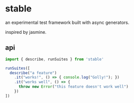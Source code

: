 # stable

an experimental test framework built with async generators.

inspired by jasmine.

## api

```javascript
import { describe, runSuites } from 'stable'

runSuites([
  describe("a feature")
    .it("works!", () => { console.log("Golly!"); })
    .it("works well", () => {
      throw new Error("this feature doesn't work well")
    })
])

```
